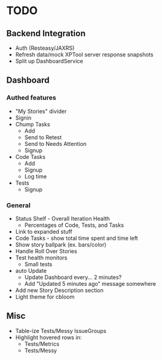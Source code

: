 TODO
====

Backend Integration
-------------------
* Auth (Resteasy/JAXRS)
* Refresh data/mock XPTool server response snapshots
* Split up DashboardService

Dashboard
---------
### Authed features
* "My Stories" divider
* Signin
* Chump Tasks
  * Add
  * Send to Retest
  * Send to Needs Attention
  * Signup
* Code Tasks
  * Add
  * Signup
  * Log time
* Tests
  * Signup

### General
* Status Shelf - Overall Iteration Health
  * Percentages of Code, Tests, and Tasks
* Link to expanded stuff
* Code Tasks - show total time spent and time left
* Show story ballpark (ex. bars/color)
* Handle Roll Over Stories
* Test health monitors
  * Small tests
* auto Update
  * Update Dashboard every... 2 minutes?
  * Add "Updated 5 minutes ago" message somewhere
* Add new Story Description section
* Light theme for cbloom


Misc
----
* Table-ize Tests/Messy IssueGroups
* Highlight hovered rows in:
  * Tests/Metrics
  * Tests/Messy
